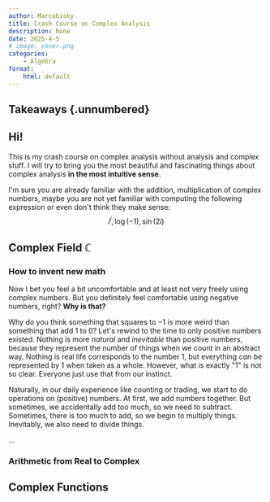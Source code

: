 ```yaml
---
author: Marcobisky
title: Crash Course on Complex Analysis
description: None
date: 2025-4-5
# image: cover.png
categories:
    - Algebra
format: 
    html: default
---
```


## Takeaways {.unnumbered}

## Hi!

This is my crash course on complex analysis without analysis and complex stuff. I will try to bring you the most beautiful and fascinating things about complex analysis **in the most intuitive sense**.

I'm sure you are already familiar with the addition, multiplication of complex numbers, maybe you are not yet familiar with computing the following expression or even don't think they make sense:
$$
i^i, \log(-1), \sin(2i)
$$

## Complex Field $\mathbb{C}$

### How to invent new math

Now I bet you feel a bit uncomfortable and at least not very freely using complex numbers. But you definitely feel comfortable using negative numbers, right? **Why is that?**

Why do you think something that squares to $-1$ is more weird than something that add $1$ to $0$? Let's rewind to the time to only positive numbers existed. Nothing is more *natural* and *inevitable* than positive numbers, because they represent the number of things when we count in an abstract way. Nothing is real life corresponds to the number $1$, but everything *can* be represented by $1$ when taken as a whole. However, what is exactly "$1$" is not so clear. Everyone just use that from our instinct.

Naturally, in our daily experience like counting or trading, we start to do operations on (positive) numbers. At first, we add numbers together. But sometimes, we accidentally add too much, so we need to subtract. Sometimes, there is too much to add, so we begin to multiply things. Inevitably, we also need to divide things. 

...

### Arithmetic from Real to Complex

## Complex Functions